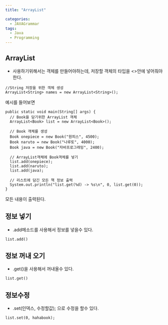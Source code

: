 ```yaml
---
title: "ArrayList"

categories:
  - JAVAGrammar
tags:
  - Java 
  - Programming
---
```

## ArrayList  
- 사용하기위해서는 객체를 만들어야하는데, 저장할 객체의 타입을 <>안에 넣어줘야한다.  

~~~
//String 저장을 위한 객체 생성
ArrayList<String> names = new ArrayList<String>();
~~~
예시를 들어보면  

~~~
public static void main(String[] args) {
  // Book을 담기위한 ArrayList 객체
  ArrayList<Book> list = new ArrayList<Book>();

  // Book 객체를 생성
  Book onepiece = new Book("원피스", 4500);
  Book naruto = new Book("나루토", 4000);
  Book java = new Book("자바프로그래밍", 2400);

  // ArrayList객체에 Book객체를 넣기
  list.add(onepiece);
  list.add(naruto);
  list.add(java);

  // 리스트에 담긴 모든 책 정보 출력
  System.out.println("list.get(%d) -> %s\n", 0, list.get(0));
}
~~~
모든 내용이 출력된다.

## 정보 넣기
- .add메소드를 사용해서 정보를 넣을수 있다.  

~~~
list.add()
~~~

## 정보 꺼내 오기
- .get()을 사용해서 꺼내올수 있다.  

~~~
list.get()
~~~

## 정보수정  
- .set(인덱스, 수정할값); 으로 수정을 할수 있다.  

~~~
list.set(0, hahabook);
~~~  